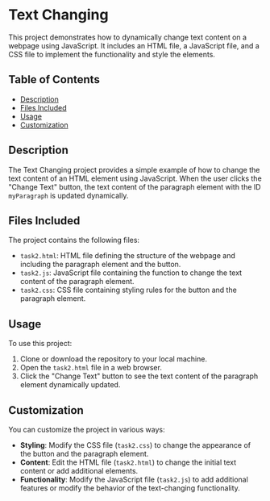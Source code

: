 # Text Changing

This project demonstrates how to dynamically change text content on a webpage using JavaScript. It includes an HTML file, a JavaScript file, and a CSS file to implement the functionality and style the elements.

## Table of Contents
- [Description](#description)
- [Files Included](#files-included)
- [Usage](#usage)
- [Customization](#customization)

## Description

The Text Changing project provides a simple example of how to change the text content of an HTML element using JavaScript. When the user clicks the "Change Text" button, the text content of the paragraph element with the ID `myParagraph` is updated dynamically.

## Files Included

The project contains the following files:

- `task2.html`: HTML file defining the structure of the webpage and including the paragraph element and the button.
- `task2.js`: JavaScript file containing the function to change the text content of the paragraph element.
- `task2.css`: CSS file containing styling rules for the button and the paragraph element.

## Usage

To use this project:

1. Clone or download the repository to your local machine.
2. Open the `task2.html` file in a web browser.
3. Click the "Change Text" button to see the text content of the paragraph element dynamically updated.

## Customization

You can customize the project in various ways:

- **Styling**: Modify the CSS file (`task2.css`) to change the appearance of the button and the paragraph element.
- **Content**: Edit the HTML file (`task2.html`) to change the initial text content or add additional elements.
- **Functionality**: Modify the JavaScript file (`task2.js`) to add additional features or modify the behavior of the text-changing functionality.
